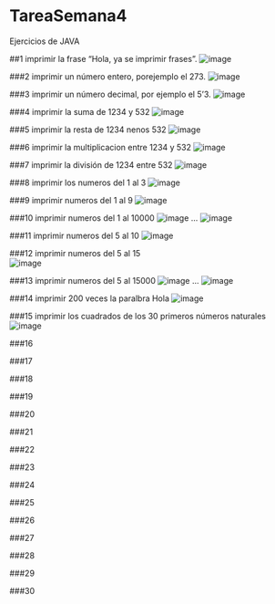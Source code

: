 # TareaSemana4
Ejercicios de JAVA 

##1 imprimir la frase “Hola, ya se imprimir frases”.
![image](https://github.com/user-attachments/assets/810eb1e1-ebde-4601-b484-7eb187fc90b0)


###2 imprimir un número entero, porejemplo el 273.
![image](https://github.com/user-attachments/assets/2b259648-148f-4f37-a998-24f9544da83c)


###3 imprimir un número decimal, por ejemplo el 5’3.
![image](https://github.com/user-attachments/assets/7a72f852-e805-4b3d-98e4-4bdc9308814b)


###4 imprimir la suma de 1234 y 532
![image](https://github.com/user-attachments/assets/772278f8-618c-46d7-ab8a-962a60afc190)


###5 imprimir la resta de 1234 nenos 532
![image](https://github.com/user-attachments/assets/5b6ac942-8bdf-49aa-881f-3fb1f386d35e)


###6 imprimir la multiplicacion entre 1234 y 532
![image](https://github.com/user-attachments/assets/45b57a62-3a09-426b-befc-069a49737bdd)


###7 imprimir la división de 1234 entre 532
![image](https://github.com/user-attachments/assets/21233687-8108-4569-963c-9ea59ecdb037)


###8 imprimir los numeros del 1 al 3
![image](https://github.com/user-attachments/assets/4d21da2b-ab69-4514-8809-8d9255d13f07)


###9 imprimir numeros del 1 al 9
![image](https://github.com/user-attachments/assets/5dce57d1-8515-438d-a0f6-def8012671f3)


###10 imprimir numeros del 1 al 10000
![image](https://github.com/user-attachments/assets/4a06c677-4708-40d3-99fe-e9985b57e14f)
...
![image](https://github.com/user-attachments/assets/887e12e3-f816-4b9f-bea4-2de5a2273bd0)


###11 imprimir numeros del 5 al 10
![image](https://github.com/user-attachments/assets/5878d8eb-5161-4466-848e-31b9081f774e)


###12 imprimir numeros del 5 al 15	
![image](https://github.com/user-attachments/assets/21621d01-fc82-45bf-9b58-c17283411a0c)


###13 imprimir numeros del 5 al 15000
![image](https://github.com/user-attachments/assets/20bd7746-fd63-400c-99d4-9f83aef376e9)
...
![image](https://github.com/user-attachments/assets/a5fb127d-daa2-402c-b5be-f3ee42507a68)


###14 imprimir 200 veces la paralbra Hola
![image](https://github.com/user-attachments/assets/c88c18ec-ebaa-44b4-9985-1375f118f439)


###15 imprimir los cuadrados de los 30 primeros números naturales
![image](https://github.com/user-attachments/assets/d56480dc-eb02-4662-94aa-ffe6da02a0b1)

###16

###17

###18

###19

###20

###21

###22

###23

###24

###25

###26

###27

###28

###29

###30


